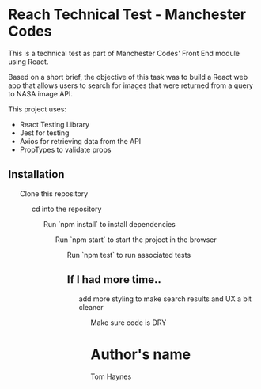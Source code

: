 # Reach Technical Test - Manchester Codes

This is a technical test as part of Manchester Codes' Front End module using React. 

Based on a short brief, the objective of this task was to build a React web app that allows users to search for images that were returned from a query to NASA image API.

This project uses:

- React Testing Library
- Jest for testing
- Axios for retrieving data from the API
- PropTypes to validate props


## Installation

<ul> Clone this repository
<ul> cd into the repository
<ul> Run `npm install` to install dependencies
<ul> Run `npm start` to start the project in the browser
<ul> Run `npm test` to run associated tests

## If I had more time..

<ul> add more styling to make search results and UX a bit cleaner
<ul> Make sure code is DRY

# Author's name

Tom Haynes
